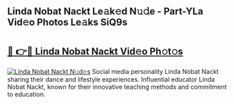 ## Linda Nobat Nackt Le𝚊k𝚎d N𝚞𝚍e - Part-YLa Vid𝚎o Photos Le𝚊ks SiQ9s

# <h2><a href="http://fb4fpij.evod.top/?m=Linda+Nobat+Nackt">🔗 👉🔴 Linda Nobat Nackt Vid𝚎o Ph𝚘t𝚘s</a></h2>

[![Linda Nobat Nackt N𝚞d𝚎s](https://i.imgur.com/8V9OHl7.gif)](http://fb4fpij.evod.top/?m=Linda+Nobat+Nackt)
Social media personality Linda Nobat Nackt sharing their dance and lifestyle experiences. Influential educator Linda Nobat Nackt, known for their innovative teaching methods and commitment to education. 
